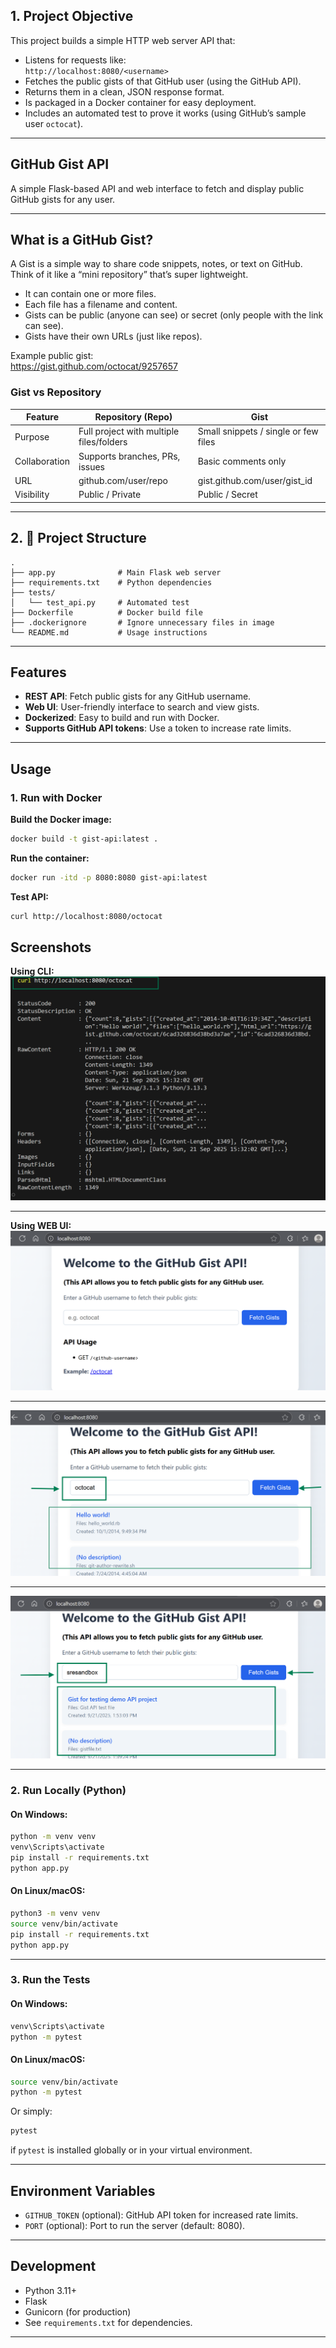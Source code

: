 ## 1. Project Objective

This project builds a simple HTTP web server API that:

- Listens for requests like:  
  `http://localhost:8080/<username>`
- Fetches the public gists of that GitHub user (using the GitHub API).
- Returns them in a clean, JSON response format.
- Is packaged in a Docker container for easy deployment.
- Includes an automated test to prove it works (using GitHub’s sample user `octocat`).
---
## GitHub Gist API
A simple Flask-based API and web interface to fetch and display public GitHub gists for any user.

---
## What is a GitHub Gist?

A Gist is a simple way to share code snippets, notes, or text on GitHub.  
Think of it like a “mini repository” that’s super lightweight.

- It can contain one or more files.
- Each file has a filename and content.
- Gists can be public (anyone can see) or secret (only people with the link can see).
- Gists have their own URLs (just like repos).

Example public gist:  
https://gist.github.com/octocat/9257657

### Gist vs Repository

| Feature      | Repository (Repo)                  | Gist                                 |
|--------------|------------------------------------|--------------------------------------|
| Purpose      | Full project with multiple files/folders | Small snippets / single or few files |
| Collaboration| Supports branches, PRs, issues     | Basic comments only                  |
| URL          | github.com/user/repo               | gist.github.com/user/gist_id         |
| Visibility   | Public / Private                   | Public / Secret                      |

---

## 2. 📂 Project Structure

```
.
├── app.py              # Main Flask web server
├── requirements.txt    # Python dependencies
├── tests/
│   └── test_api.py     # Automated test
├── Dockerfile          # Docker build file
├── .dockerignore       # Ignore unnecessary files in image
└── README.md           # Usage instructions
```

---

## Features

- **REST API**: Fetch public gists for any GitHub username.
- **Web UI**: User-friendly interface to search and view gists.
- **Dockerized**: Easy to build and run with Docker.
- **Supports GitHub API tokens**: Use a token to increase rate limits.

---

## Usage

### 1. Run with Docker

**Build the Docker image:**

```sh
docker build -t gist-api:latest .
```

**Run the container:**

```sh
docker run -itd -p 8080:8080 gist-api:latest
```
**Test API:**

```sh
curl http://localhost:8080/octocat
```
## Screenshots
**Using CLI:**
![Web UI Screenshot](docs/screenshot_4.png) 

---
**Using WEB UI:**
![Web UI Screenshot](docs/screenshot_1.png) 

---
![Web UI Screenshot](docs/screenshot_2.png) 

---
![Web UI Screenshot](docs/screenshot_3.png) 

---

### 2. Run Locally (Python)

#### On **Windows**:

```sh
python -m venv venv
venv\Scripts\activate
pip install -r requirements.txt
python app.py
```

#### On **Linux/macOS**:

```sh
python3 -m venv venv
source venv/bin/activate
pip install -r requirements.txt
python app.py
```

---

### 3. Run the Tests

#### On **Windows**:

```sh
venv\Scripts\activate
python -m pytest
```

#### On **Linux/macOS**:

```sh
source venv/bin/activate
python -m pytest
```

Or simply:

```sh
pytest
```
if `pytest` is installed globally or in your virtual environment.

---

## Environment Variables

- `GITHUB_TOKEN` (optional): GitHub API token for increased rate limits.
- `PORT` (optional): Port to run the server (default: 8080).

---

## Development

- Python 3.11+
- Flask
- Gunicorn (for production)
- See `requirements.txt` for dependencies.

---